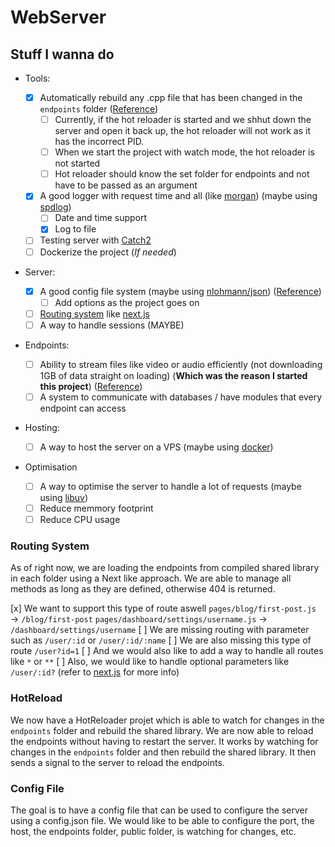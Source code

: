 # WebServer

## Stuff I wanna do

- Tools:

  - [x] Automatically rebuild any .cpp file that has been changed in the `endpoints` folder ([Reference](#hotreload))
    - [ ] Currently, if the hot reloader is started and we shhut down the server and open it back up, the hot reloader will not work as it has the incorrect PID.
    - [ ] When we start the project with watch mode, the hot reloader is not started
    - [ ] Hot reloader should know the set folder for endpoints and not have to be passed as an argument
  - [x] A good logger with request time and all (like [morgan](https://www.npmjs.com/package/morgan)) (maybe using [spdlog](https://github.com/gabime/spdlog))
    - [ ] Date and time support
    - [x] Log to file
  - [ ] Testing server with [Catch2](https://github.com/catchorg/Catch2)
  - [ ] Dockerize the project (_If needed_)

- Server:

  - [x] A good config file system (maybe using [nlohmann/json](https://github.com/nlohmann/json)) ([Reference](#config-file))
    - [ ] Add options as the project goes on
  - [ ] [Routing system](#routing-system) like [next.js](https://nextjs.org/docs/routing/introduction)
  - [ ] A way to handle sessions (MAYBE)

- Endpoints:

  - [ ] Ability to stream files like video or audio efficiently (not downloading 1GB of data straight on loading) (**Which was the reason I started this project**) ([Reference](https://blog.logrocket.com/build-video-streaming-server-node/))
  - [ ] A system to communicate with databases / have modules that every endpoint can access

- Hosting:

  - [ ] A way to host the server on a VPS (maybe using [docker](https://www.docker.com/))

- Optimisation
  - [ ] A way to optimise the server to handle a lot of requests (maybe using [libuv](https://libuv.org/))
  - [ ] Reduce memmory footprint
  - [ ] Reduce CPU usage

### Routing System

As of right now, we are loading the endpoints from compiled shared library in each folder using a Next like approach. We are able to manage all methods as long as they are defined, otherwise 404 is returned.

[x] We want to support this type of route aswell
`pages/blog/first-post.js` → `/blog/first-post`
`pages/dashboard/settings/username.js` → `/dashboard/settings/username`
[ ] We are missing routing with parameter such as `/user/:id` or `/user/:id/:name`
[ ] We are also missing this type of route `/user?id=1`
[ ] And we would also like to add a way to handle all routes like `*` or `**`
[ ] Also, we would like to handle optional parameters like `/user/:id?` (refer to [next.js](https://nextjs.org/docs/routing/dynamic-routes#optional-catch-all-routes) for more info)

### HotReload

We now have a HotReloader projet which is able to watch for changes in the `endpoints` folder and rebuild the shared library. We are now able to reload the endpoints without having to restart the server.
It works by watching for changes in the `endpoints` folder and then rebuild the shared library. It then sends a signal to the server to reload the endpoints.

### Config File

The goal is to have a config file that can be used to configure the server using a config.json file. We would like to be able to configure the port, the host, the endpoints folder, public folder, is watching for changes, etc.
